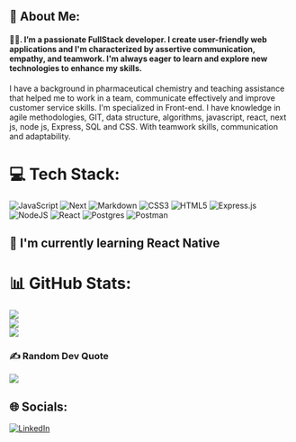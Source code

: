 ## 💫 About Me:

#### 👨‍💻. I’m a passionate FullStack developer. I create user-friendly web applications and I'm characterized by assertive communication, empathy, and teamwork. I'm always eager to learn and explore new technologies to enhance my skills. 

I have a background in pharmaceutical chemistry and teaching assistance that helped me to work in a team, communicate effectively and improve customer service skills. I'm specialized in Front-end. I have knowledge in agile methodologies, GIT, data structure, algorithms, javascript, react, next js, node js, Express, SQL and CSS. With teamwork skills, communication and adaptability.

<!-- 
```
const skills = {
    hard: [HTML, CSS, JavaScript, ReactJS],
    soft: [assertive communication, empathy, teamwork]
}
```
 -->

# 💻 Tech Stack:
![JavaScript](https://img.shields.io/badge/javascript-%23323330.svg?style=for-the-badge&logo=javascript&logoColor=%23F7DF1E) ![Next](https://img.shields.io/badge/next-%2320232a.svg?style=for-the-badge&logo=next&logoColor=%2361DAFB) ![Markdown](https://img.shields.io/badge/markdown-%23000000.svg?style=for-the-badge&logo=markdown&logoColor=white) ![CSS3](https://img.shields.io/badge/css3-%231572B6.svg?style=for-the-badge&logo=css3&logoColor=white) ![HTML5](https://img.shields.io/badge/html5-%23E34F26.svg?style=for-the-badge&logo=html5&logoColor=white) ![Express.js](https://img.shields.io/badge/express.js-%23404d59.svg?style=for-the-badge&logo=express&logoColor=%2361DAFB) ![NodeJS](https://img.shields.io/badge/node.js-6DA55F?style=for-the-badge&logo=node.js&logoColor=white) ![React](https://img.shields.io/badge/react-%2320232a.svg?style=for-the-badge&logo=react&logoColor=%2361DAFB) ![Postgres](https://img.shields.io/badge/postgres-%23316192.svg?style=for-the-badge&logo=postgresql&logoColor=white) ![Postman](https://img.shields.io/badge/Postman-FF6C37?style=for-the-badge&logo=postman&logoColor=white)

## 🌱 I'm currently learning React Native 

# 📊 GitHub Stats:
![](https://github-readme-stats.vercel.app/api?username=DSinisterra&theme=dracula&hide_border=true&include_all_commits=false&count_private=false)<br/>
![](https://github-readme-streak-stats.herokuapp.com/?user=DSinisterra&theme=dracula&hide_border=true)<br/>
![](https://github-readme-stats.vercel.app/api/top-langs/?username=DSinisterra&theme=dracula&hide_border=true&include_all_commits=false&count_private=false&layout=compact)

### ✍️ Random Dev Quote
![](https://quotes-github-readme.vercel.app/api?type=horizontal&theme=tokyonight)


## 🌐 Socials:
[![LinkedIn](https://img.shields.io/badge/LinkedIn-%230077B5.svg?logo=linkedin&logoColor=white)](https://linkedin.com/in/denis-sinisterra-9bb49b218) 

